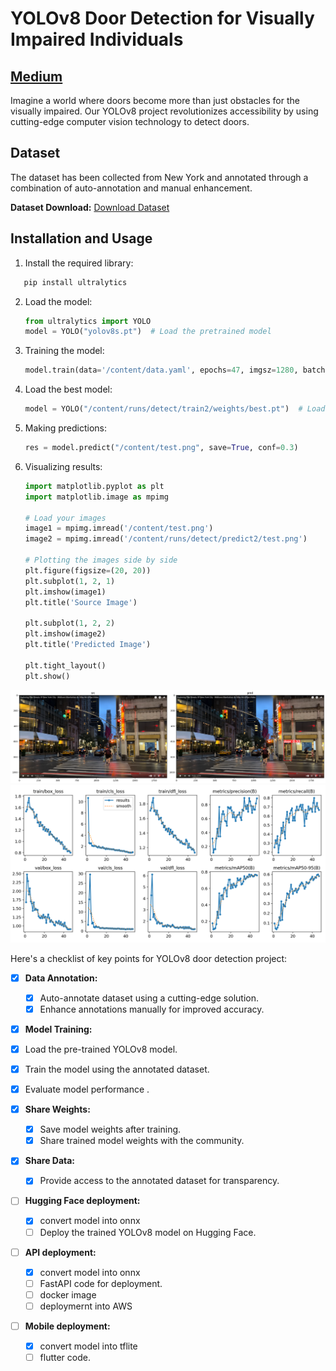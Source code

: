 # YOLOv8 Door Detection for Visually Impaired Individuals

## [Medium](https://medium.com/@elsayed_mohamed/how-to-train-your-own-first-yolov8-model-door-detection-for-visually-impaired-people-4d08b5e37612)

Imagine a world where doors become more than just obstacles for the visually impaired. Our YOLOv8 project revolutionizes accessibility by using cutting-edge computer vision technology to detect doors.

## Dataset

The dataset has been collected from New York and annotated through a combination of auto-annotation and manual enhancement.

**Dataset Download:**
[Download Dataset](https://drive.google.com/file/d/1-0dWfmeUXN7V1tvZQubcRW6frCEu8fjq/view?usp=sharing)



## Installation and Usage

1. Install the required library:

```bash
   pip install ultralytics
   ```

2. Load the model:
   ```python
   from ultralytics import YOLO
   model = YOLO("yolov8s.pt")  # Load the pretrained model
   ```

3. Training the model:
   ```python
   model.train(data='/content/data.yaml', epochs=47, imgsz=1280, batch=8)
   ```

4. Load the best model:
   ```python
   model = YOLO("/content/runs/detect/train2/weights/best.pt")  # Load the best model
   ```

5. Making predictions:
   ```python
   res = model.predict("/content/test.png", save=True, conf=0.3)
   ```

6. Visualizing results:
   ```python
   import matplotlib.pyplot as plt
   import matplotlib.image as mpimg

   # Load your images
   image1 = mpimg.imread('/content/test.png')
   image2 = mpimg.imread('/content/runs/detect/predict2/test.png')

   # Plotting the images side by side
   plt.figure(figsize=(20, 20))
   plt.subplot(1, 2, 1)
   plt.imshow(image1)
   plt.title('Source Image')

   plt.subplot(1, 2, 2)
   plt.imshow(image2)
   plt.title('Predicted Image')

   plt.tight_layout()
   plt.show()
   ```

![example](doors.png)
![results](results.png)


Here's a checklist of key points for YOLOv8 door detection project:

- [x] **Data Annotation:**
  - [x] Auto-annotate dataset using a cutting-edge solution.
  - [x] Enhance annotations manually for improved accuracy.

- [x]  **Model Training:**
  - [x] Load the pre-trained YOLOv8 model.
  - [x] Train the model using the annotated dataset.
  - [x] Evaluate model performance .

- [x] **Share Weights:**
  - [x] Save model weights after training.
  - [x] Share trained model weights with the community.

- [x] **Share Data:**
  - [x] Provide access to the annotated dataset for transparency.
   
- [ ] **Hugging Face deployment:**
  
  - [x] convert model into onnx
  - [ ] Deploy the trained YOLOv8 model on Hugging Face.

- [ ] **API deployment:**
  - [x] convert model into onnx
  - [ ] FastAPI code for deployment.
  - [ ] docker image
  - [ ] deploymernt into AWS

- [ ] **Mobile deployment:**
  - [x] convert model into tflite
  - [ ] flutter code.
